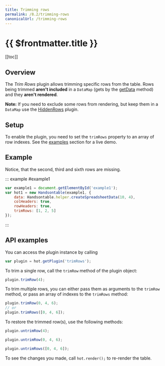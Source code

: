 ```yaml
---
title: Trimming rows
permalink: /8.2/trimming-rows
canonicalUrl: /trimming-rows
---
```


# {{ $frontmatter.title }}

[[toc]]

## Overview

The _Trim Rows_ plugin allows trimming specific rows from the table. Rows being trimmed **aren't included** in a `DataMap` (gets by the [getData](api/core.md#getData) method) and they **aren't rendered**.

**Note:** If you need to exclude some rows from rendering, but keep them in a `DataMap` use the [HiddenRows](hiding-rows.md) plugin.

## Setup

To enable the plugin, you need to set the `trimRows` property to an array of row indexes.
See the [examples](#example) section for a live demo.

## Example

Notice, that the second, third and sixth rows are missing.

::: example #example1
```js
var example1 = document.getElementById('example1');
var hot1 = new Handsontable(example1, {
    data: Handsontable.helper.createSpreadsheetData(10, 4),
    colHeaders: true,
    rowHeaders: true,
    trimRows: [1, 2, 5]
});
```
:::

## API examples

You can access the plugin instance by calling

```js
var plugin = hot.getPlugin('trimRows');
```

To trim a single row, call the `trimRow` method of the plugin object:

```js
plugin.trimRow(4);
```
To trim multiple rows, you can either pass them as arguments to the `trimRow` method, or pass an array of indexes to the `trimRows` method:

```js
plugin.trimRow(0, 4, 6);
// or
plugin.trimRows([0, 4, 6]);
```

To restore the trimmed row(s), use the following methods:

```js
plugin.untrimRow(4);
```
```js
plugin.untrimRow(0, 4, 6);
```
```js
plugin.untrimRows([0, 4, 6]);
```

To see the changes you made, call `hot.render();` to re-render the table.
